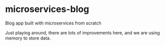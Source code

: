 # microservices-blog
Blog app built with microservices from scratch

Just playing around, there are lots of improvements here, and we are using memory to store data.
